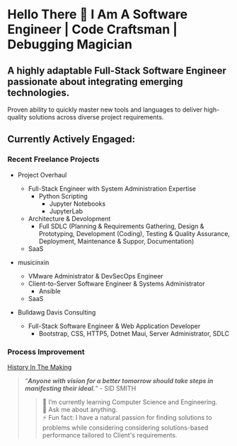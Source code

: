 # Hello There 👋 I Am A Software Engineer | Code Craftsman | Debugging Magician

## A highly adaptable Full-Stack Software Engineer passionate about integrating emerging technologies. 

Proven ability to quickly master new tools and languages to deliver high-quality solutions across diverse project requirements. 

## Currently Actively Engaged:

### Recent Freelance Projects

* Project Overhaul
    * Full-Stack Engineer with System Administration Expertise
      * Python Scripting
        * Jupyter Notebooks
        * JupyterLab
    * Architecture & Devolopment
        * Full SDLC (Planning & Requirements Gathering, Design & Prototyping, Development (Coding), Testing & Quality Assurance, Deployment, Maintenance & Suppor, Documentation)
    * SaaS
    
* musicinxin
    * VMware Administrator & DevSecOps Engineer
    * Client-to-Server Software Engineer & Systems Administrator
      * Ansible 
    * SaaS
* Bulldawg Davis Consulting
  * Full-Stack Software Engineer & Web Application Developer
    * Bootstrap, CSS, HTTP5, Dotnet Maui, Server Administrator, SDLC

### Process Improvement

[History In The Making](https://uapbnews.wordpress.com/2016/09/12/hbcu-all-star-seeks-to-add-more-uapb-students-to-the-roster/)
<!-- INSERT CONGRESSIONAL SHOUTOUT ONCE FILE IS FOUND -->

> “**_Anyone with vision for a better tomorrow should take steps in manifesting their ideal._**” - SID SMITH
>> 🌱 I’m currently learning Computer Science and Engineering. <br />
>> 💬 Ask me about anything. <br />
>> ⚡ Fun fact: I have a natural passion for finding solutions to problems while considering considering solutions-based performance tailored to Client's requirements. <br />
